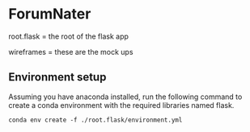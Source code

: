 # ForumNater


root.flask = the root of the flask app

wireframes = these are the mock ups


## Environment setup
Assuming you have anaconda installed, run the following command 
to create a conda environment with the required libraries named flask.

```shell script
conda env create -f ./root.flask/environment.yml
```


